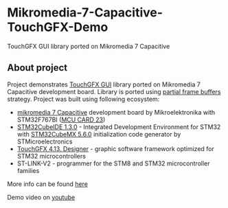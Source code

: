 # Mikromedia-7-Capacitive-TouchGFX-Demo
 TouchGFX GUI library ported on Mikromedia 7 Capacitive

## About project

Project demonstrates [TouchGFX GUI](https://support.touchgfx.com/docs/introduction/welcome/) library ported on Mikromedia 7 Capacitive development board. Library is ported using [partial frame buffers](https://support.touchgfx.com/docs/development/touchgfx-hal-development/scenarios/scenarios-framebuffer-strategies/#partial-frame-buffer) strategy. Project was built using following ecosystem:

 - [mikromedia 7 Capacitive](https://www.mikroe.com/mikromedia-7-capacitive) development board by Mikroelektronika with STM32F767BI ([MCU CARD 23](https://www.mikroe.com/mcu-card-23-for-stm32-stm32f767bi))
 - [STM32CubeIDE 1.3.0](https://www.st.com/en/development-tools/stm32cubeide.html) - Integrated Development Environment for STM32 with [STM32CubeMX 5.6.0](https://www.st.com/en/development-tools/stm32cubemx.html) initialization code generator by STMicroelectronics
 - [TouchGFX 4.13. Designer](https://www.st.com/en/development-tools/touchgfxdesigner.html) - graphic software framework optimized for STM32 microcontrollers
 - ST-LINK-V2 - programmer for the STM8 and STM32 microcontroller families
 
More info can be found [here](https://www.optolab.ftn.uns.ac.rs/index.php/education/project-base/266-graphics-libraries-for-stm32s)

Demo video on [youtube](https://www.youtube.com/watch?v=sry7XWPfiUI)
